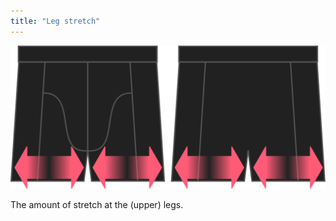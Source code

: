 ```yaml
---
title: "Leg stretch"
---
```


![The leg stretch option on Bruce](./legstretch.svg)

The amount of stretch at the (upper) legs.




